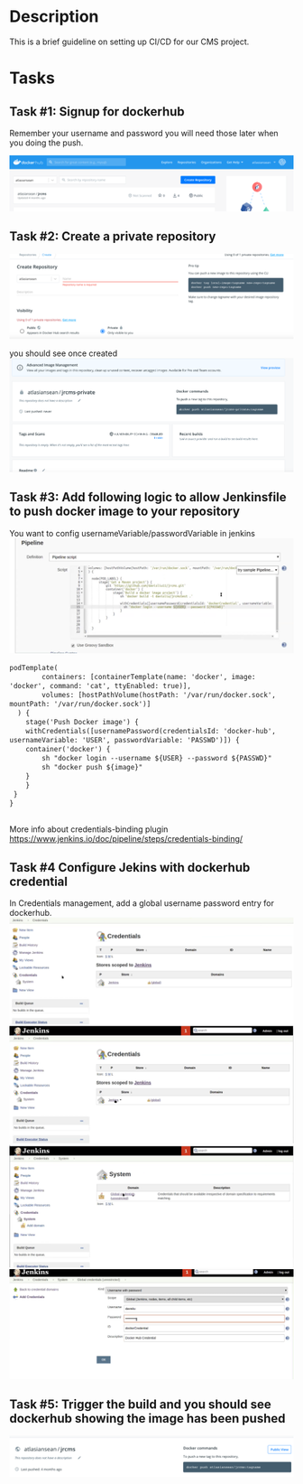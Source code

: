 # Description

This is a brief guideline on setting up CI/CD for our CMS project.

# Tasks

## Task #1: Signup for dockerhub 
Remember your username and password you will need those later when you doing the push.

![Alt text](images/Screen1.png?raw=true)

## Task #2: Create a private repository

![Alt text](images/screen2.png?raw=true)

you should see once created
![Alt text](images/created.png?raw=true)


## Task #3: Add following logic to allow Jenkinsfile to push docker image to your repository

You want to config usernameVariable/passwordVariable in jenkins
![Alt text](images/pipeline.png?raw=true)

``` 
podTemplate(
        containers: [containerTemplate(name: 'docker', image: 'docker', command: 'cat', ttyEnabled: true)],
        volumes: [hostPathVolume(hostPath: '/var/run/docker.sock', mountPath: '/var/run/docker.sock')]
  ) {
    stage('Push Docker image') {
    withCredentials([usernamePassword(credentialsId: 'docker-hub', usernameVariable: 'USER', passwordVariable: 'PASSWD')]) {
    container('docker') {
        sh "docker login --username ${USER} --password ${PASSWD}"
        sh "docker push ${image}"
    }
    }
 }
}  


```
More info about credentials-binding plugin
https://www.jenkins.io/doc/pipeline/steps/credentials-binding/

## Task #4 Configure Jekins with dockerhub credential
In Credentials management, add a global username password entry for dockerhub.
![Alt text](images/credential1.png?raw=true)
![Alt text](images/credential2.png?raw=true)
![Alt text](images/credential3.png?raw=true)
![Alt text](images/credential4.png?raw=true)



## Task #5: Trigger the build and you should see dockerhub showing the image has been pushed 
![Alt text](images/pushed.png?raw=true)
